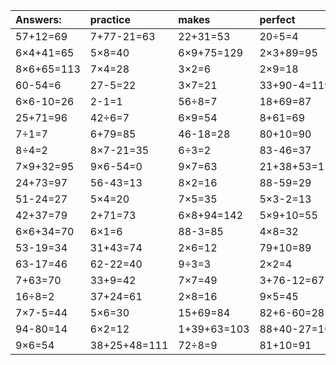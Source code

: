 | Answers: | practice | makes | perfect | ! |
| :--- | :--- | :--- | :--- | :--- |
| 57+12=69 | 7+77-21=63 | 22+31=53 | 20÷5=4 | 53+76+53=182 | 
| 6×4+41=65 | 5×8=40 | 6×9+75=129 | 2×3+89=95 | 5×5+19=44 | 
| 8×6+65=113 | 7×4=28 | 3×2=6 | 2×9=18 | 74-50=24 | 
| 60-54=6 | 27-5=22 | 3×7=21 | 33+90-4=119 | 4×7=28 | 
| 6×6-10=26 | 2-1=1 | 56÷8=7 | 18+69=87 | 98+58+38=194 | 
| 25+71=96 | 42÷6=7 | 6×9=54 | 8+61=69 | 27+41=68 | 
| 7÷1=7 | 6+79=85 | 46-18=28 | 80+10=90 | 3×1=3 | 
| 8÷4=2 | 8×7-21=35 | 6÷3=2 | 83-46=37 | 6×8=48 | 
| 7×9+32=95 | 9×6-54=0 | 9×7=63 | 21+38+53=112 | 76+88-75=89 | 
| 24+73=97 | 56-43=13 | 8×2=16 | 88-59=29 | 3×9=27 | 
| 51-24=27 | 5×4=20 | 7×5=35 | 5×3-2=13 | 8×7=56 | 
| 42+37=79 | 2+71=73 | 6×8+94=142 | 5×9+10=55 | 32+19-31=20 | 
| 6×6+34=70 | 6×1=6 | 88-3=85 | 4×8=32 | 13+10=23 | 
| 53-19=34 | 31+43=74 | 2×6=12 | 79+10=89 | 3×8=24 | 
| 63-17=46 | 62-22=40 | 9÷3=3 | 2×2=4 | 73-58=15 | 
| 7+63=70 | 33+9=42 | 7×7=49 | 3+76-12=67 | 8+89+59=156 | 
| 16÷8=2 | 37+24=61 | 2×8=16 | 9×5=45 | 32÷8=4 | 
| 7×7-5=44 | 5×6=30 | 15+69=84 | 82+6-60=28 | 15÷5=3 | 
| 94-80=14 | 6×2=12 | 1+39+63=103 | 88+40-27=101 | 76-26=50 | 
| 9×6=54 | 38+25+48=111 | 72÷8=9 | 81+10=91 | 8×2+7=23 | 

